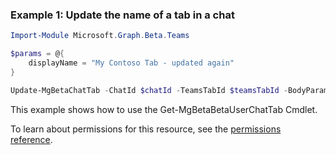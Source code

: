 ### Example 1: Update the name of a tab in a chat

```powershellImport-Module Microsoft.Graph.Beta.Teams

$params = @{
	displayName = "My Contoso Tab - updated again"
}

Update-MgBetaChatTab -ChatId $chatId -TeamsTabId $teamsTabId -BodyParameter $params
```
This example shows how to use the Get-MgBetaBetaUserChatTab Cmdlet.
To learn about permissions for this resource, see the [permissions reference](/graph/permissions-reference).

